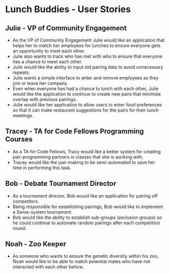 # Lunch Buddies - User Stories

## Julie - VP of Community Engagement
  * As the VP of Community Engagement Julie would like an application that helps her to match her employees for lunches to ensure everyone gets an opportunity to meet each other.
  * Julie also wants to track who has met with who to ensure that everyone has a chance to meet each other.
  * Julie would like the ability to input old pairing data to avoid unnecessary repeats.
  * Julie wants a simple interface to enter and remove employees as they join or leave her company.
  * Even when everyone has had a chance to lunch with each other, Julie would like the application to continue to create new pairs that minimize overlap with previous pairings.
  * Julie would like her application to allow users to enter food preferences so that it can make restaurant suggestions for the pairs for their lunch meetings.

## Tracey - TA for Code Fellows Programming Courses
  * As a TA for Code Fellows, Tracy would like a better system for creating pair-programming partners in classes that she is working with.
  * Tracey would like the pair-making to be semi-automated to save her time in performing this task.

## Bob - Debate Tournament Director
  * As a tournament director, Bob would like an application for pairing off competitors.
  * Being responsible for establishing pairings, Bob would like to implement a Swiss-system tournament.
  * Bob would like the ability to establish sub-groups (exclusion groups) so he could continue to automate random pairings after each competition round.

## Noah - Zoo Keeper
  * As someone who wants to ensure the genetic diversity within his zoo, Noah would like to be able to match potential mates who have not interacted with each other before.
